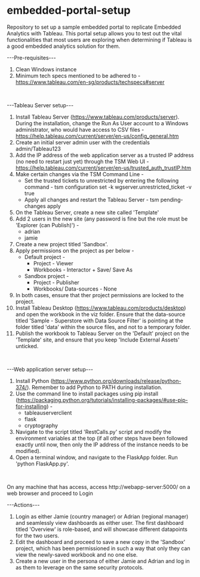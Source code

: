 # embedded-portal-setup
Repository to set up a sample embedded portal to replicate Embedded Analytics with Tableau. This portal setup allows you to test out the vital functionalities that most users are exploring when determining if Tableau is a good embedded analytics solution for them.

---Pre-requisites---
1. Clean  Windows instance
2. Minimum tech specs mentioned to be adhered to - https://www.tableau.com/en-sg/products/techspecs#server
<br/>

---Tableau Server setup---
1. Install Tableau Server (https://www.tableau.com/products/server). During the installation, change the Run As User account to a Windows administrator, who would have access to CSV files - https://help.tableau.com/current/server/en-us/config_general.htm
2. Create an initial server admin user with the credentials admin/Tableau123
3. Add the IP address of the web application server as a trusted IP address (no need to restart just yet) through the TSM Web UI - https://help.tableau.com/current/server/en-us/trusted_auth_trustIP.htm
4. Make certain changes via the TSM Command Line -
    - Set the trusted tickets to unrestricted by entering the following command - tsm configuration set -k wgserver.unrestricted_ticket -v true
    - Apply all changes and restart the Tableau Server - tsm pending-changes apply
5. On the Tableau Server, create a new site called 'Template'
6. Add 2 users in the new site (any password is fine but the role must be 'Explorer (can Publish)') -
    - adrian
    - jamie
7. Create a new project titled 'Sandbox'.
8. Apply permissions on the project as per below -
    - Default project - <br/>
        - Project - Viewer <br/>
        - Workbooks - Interactor + Save/ Save As
    - Sandbox project -<br/>
        - Project - Publisher <br/>
        - Workbooks/ Data-sources - None
9. In both cases, ensure that ther project permissions are locked to the project.
10. Install Tableau Desktop (https://www.tableau.com/products/desktop) and open the workbook in the viz folder. Ensure that the data-source titled 'Sample - Superstore with Data Source Filter' is pointing at the folder titled 'data' within the source files, and not to a temporary folder.
11. Publish the workbook to Tableau Server on the 'Default' project on the 'Template' site, and ensure that you keep 'Include External Assets' unticked.
<br/>

---Web application server setup---
1. Install Python (https://www.python.org/downloads/release/python-374/). Remember to add Python to PATH during installation.
2. Use the command line to install packages using pip install (https://packaging.python.org/tutorials/installing-packages/#use-pip-for-installing) -
    - tableauserverclient
    - flask
    - cryptography
3. Navigate to the script titled 'RestCalls.py' script and modify the environment variables at the top (if all other steps have been followed exactly until now, then only the IP address of the instance needs to be modified).
4. Open a terminal window, and navigate to the FlaskApp folder. Run 'python FlaskApp.py'.
<br/>

On any machine that has access, access http://webapp-server:5000/ on a web browser and proceed to Login
<br/>

---Actions---
1. Login as either Jamie (country manager) or Adrian (regional manager) and seamlessly view dashboards as either user. The first dashboard titled 'Overview' is role-based, and will showcase different datapoints for the two users.
2. Edit the dashboard and proceed to save a new copy in the 'Sandbox' project, which has been permissioned in such a way that only they can view the newly-saved workbook and no one else.
3. Create a new user in the persona of either Jamie and Adrian and log in as them to leverage on the same security protocols.
